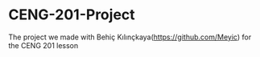 # CENG-201-Project
The project we made with Behiç Kılınçkaya(https://github.com/Meyic) for the CENG 201 lesson

